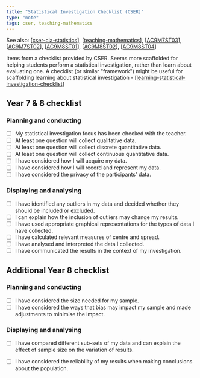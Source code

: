 ```yaml
---
title: "Statistical Investigation Checklist (CSER)"
type: "note"
tags: cser, teaching-mathematics
---
```


See also: [[cser-cia-statistics]], [[teaching-mathematics]], [[AC9M7ST03]], [[AC9M7ST02]], [[AC9M8ST01]], [[AC9M8ST02]], [[AC9M8ST04]]

Items from a checklist provided by CSER. Seems more scaffolded for helping students perform a statistical investigation, rather than learn about evaluating one.  A checklist (or similar "framework") might be useful for scaffolding learning about statistical investigation - [[learning-statistical-investigation-checklist]]

## Year 7 & 8 checklist

### Planning and conducting

- [ ] My statistical investigation focus has been checked with the teacher.
- [ ] At least one question will collect qualitative data.
- [ ] At least one question will collect discrete quantitative data.
- [ ] At least one question will collect continuous quantitative data.
- [ ] I have considered how I will acquire my data.
- [ ] I have considered how I will record and represent my data.
- [ ] I have considered the privacy of the participants' data.

### Displaying and analysing

- [ ] I have identified any outliers in my data and decided whether they should be included or excluded.
- [ ] I can explain how the inclusion of outliers may change my results.
- [ ] I have used appropriate graphical representations for the types of data I have collected.
- [ ] I have calculated relevant measures of centre and spread.
- [ ] I have analysed and interpreted the data I collected.
- [ ] I have communicated the results in the context of my investigation.

## Additional Year 8 checklist

### Planning and conducting

- [ ] I have considered the size needed for my sample.
- [ ] I have considered the ways that bias may impact my sample and made adjustments to minimise the impact.

### Displaying and analysing

- [ ] I have compared different sub-sets of my data and can explain the effect of sample size on the variation of results.
- [ ] I have considered the reliability of my results when making conclusions about the population.


[//begin]: # "Autogenerated link references for markdown compatibility"
[cser-cia-statistics]: cser-cia-statistics "CSER Statistics - Content in Action"
[teaching-mathematics]: ../teaching-mathematics "Teaching Mathematics"
[AC9M7ST03]: ../../Curriculum/v9/Mathematics/AC9M7ST03 "AC9M7ST03"
[AC9M7ST02]: ../../Curriculum/v9/Mathematics/AC9M7ST02 "AC9M7ST02"
[AC9M8ST01]: ../../Curriculum/v9/Mathematics/AC9M8ST01 "AC9M8ST01"
[AC9M8ST02]: ../../Curriculum/v9/Mathematics/AC9M8ST02 "AC9M8ST02"
[AC9M8ST04]: ../../Curriculum/v9/Mathematics/AC9M8ST04 "AC9M8ST04"
[learning-statistical-investigation-checklist]: learning-statistical-investigation-checklist "Learning statistical investigation checklist"
[//end]: # "Autogenerated link references"